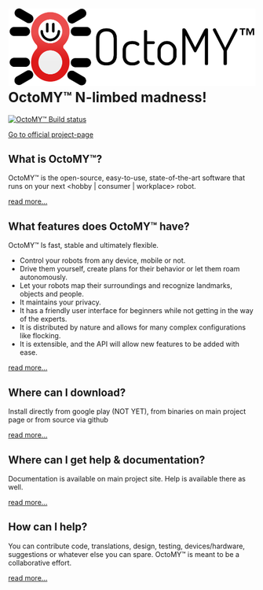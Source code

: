 # ![OctoMY™ Logo](design/octomy_logo.png) OctoMY™ N-limbed madness!

[![OctoMY™ Build status](https://travis-ci.org/mrdeveloperdude/OctoMY.svg?branch=master)](https://travis-ci.org/mrdeveloperdude/OctoMY)

[Go to official project-page](http://www.octomy.org)

What is OctoMY™?
----------------

OctoMY™ is the open-source, easy-to-use, state-of-the-art software that runs on your next &lt;hobby &#124; consumer &#124; workplace&gt; robot.

[read more...](http://www.octomy.org/about)

What features does OctoMY™ have?
--------------------------------

OctoMY™ Is fast, stable and ultimately flexible.
 * Control your robots from any device, mobile or not.
 * Drive them yourself, create plans for their behavior or let them roam autonomously.
 * Let your robots map their surroundings and recognize landmarks, objects and people.
 * It maintains your privacy.
 * It has a friendly user interface for beginners while not getting in the way of the experts.
 * It is distributed by nature and allows for many complex configurations like flocking.
 * It is extensible, and the API will allow new features to be added with ease.

[read more...](http://www.octomy.org/documentation/features)

Where can I download?
---------------------

Install directly from google play (NOT YET), from binaries on main project page or from source via github

[read more...](http://www.octomy.org/code)

Where can I get help &amp; documentation?
-----------------------------------------

Documentation is available on main project site. Help is available there as well.

[read more...](http://www.octomy.org/documentation)

How can I help?
---------------

You can contribute code, translations, design, testing, devices/hardware, suggestions or whatever else you can spare. OctoMY™ is meant to be a collaborative effort.

[read more...](http://www.octomy.org/contribute)
